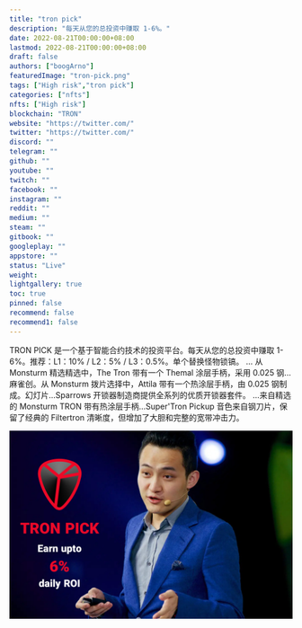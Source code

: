 ```yaml
---
title: "tron pick"
description: "每天从您的总投资中赚取 1-6%。"
date: 2022-08-21T00:00:00+08:00
lastmod: 2022-08-21T00:00:00+08:00
draft: false
authors: ["boogArno"]
featuredImage: "tron-pick.png"
tags: ["High risk","tron pick"]
categories: ["nfts"]
nfts: ["High risk"]
blockchain: "TRON"
website: "https://twitter.com/"
twitter: "https://twitter.com/"
discord: ""
telegram: ""
github: ""
youtube: ""
twitch: ""
facebook: ""
instagram: ""
reddit: ""
medium: ""
steam: ""
gitbook: ""
googleplay: ""
appstore: ""
status: "Live"
weight: 
lightgallery: true
toc: true
pinned: false
recommend: false
recommend1: false
---
```

TRON PICK 是一个基于智能合约技术的投资平台。每天从您的总投资中赚取 1-6%。推荐：L1：10% / L2：5% / L3：0.5%。单个替换怪物锁镐。 ... 从 Monsturm 精选精选中，The Tron 带有一个 Themal 涂层手柄，采用 0.025 钢...麻雀创。从 Monsturm 拨片选择中，Attila 带有一个热涂层手柄，由 0.025 钢制成。幻灯片...Sparrows 开锁器制造商提供全系列的优质开锁器套件。 ...来自精选的 Monsturm TRON 带有热涂层手柄...Super'Tron Pickup 音色来自钢刀片，保留了经典的 Filtertron 清晰度，但增加了大胆和完整的宽带冲击力。

![tronpick-dapp-high-risk-tron-image1_a9a4a40db77b839f464a445109344247](tronpick-dapp-high-risk-tron-image1_a9a4a40db77b839f464a445109344247.png)